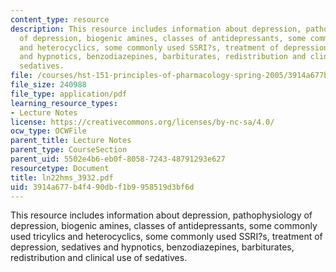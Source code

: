 ```yaml
---
content_type: resource
description: This resource includes information about depression, pathophysiology
  of depression, biogenic amines, classes of antidepressants, some commonly used tricylics
  and heterocyclics, some commonly used SSRI?s, treatment of depression, sedatives
  and hypnotics, benzodiazepines, barbiturates, redistribution and clinical use of
  sedatives.
file: /courses/hst-151-principles-of-pharmacology-spring-2005/3914a677b4f490dbf1b9958519d3bf6d_ln22hms_3932.pdf
file_size: 240988
file_type: application/pdf
learning_resource_types:
- Lecture Notes
license: https://creativecommons.org/licenses/by-nc-sa/4.0/
ocw_type: OCWFile
parent_title: Lecture Notes
parent_type: CourseSection
parent_uid: 5502e4b6-eb0f-8058-7243-48791293e627
resourcetype: Document
title: ln22hms_3932.pdf
uid: 3914a677-b4f4-90db-f1b9-958519d3bf6d
---
```

This resource includes information about depression, pathophysiology of depression, biogenic amines, classes of antidepressants, some commonly used tricylics and heterocyclics, some commonly used SSRI?s, treatment of depression, sedatives and hypnotics, benzodiazepines, barbiturates, redistribution and clinical use of sedatives.